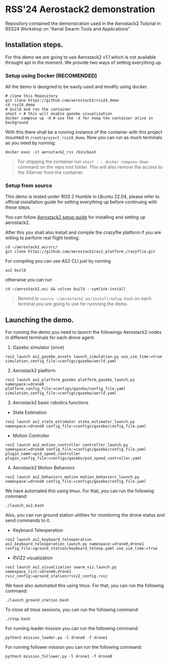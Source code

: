 # RSS'24 Aerostack2 demonstration
Repository contained the demonstration used in the Aerostack2 Tutorial in RSS24 Workshop on "Aerial Swarm Tools and Applications"

## Installation steps.
For this demo we are going to use Aerostack2 v1.1 which is not available throught apt in the moment.
We provide two ways of setting everything up.

### Setup using Docker (RECOMENDED)

All the demo is designed to be easily used and modify using docker.

```
# clone this Repository
git clone https://github.com/aerostack2/rss24_demo
cd rss24_demo
# build and run the container
xhost + # this will enable gazebo visualization
docker compose up -d # use the -d for keep the container alive in background
```

With this there shall be a running instance of the container with this project mounted in ```/root/project_rss24_demo```.
Now you can run as much terminals as you need by running: 

```
docker exec -it aerostack2_rss /bin/bash
```

> For stopping the container run ```xhost - ; docker compose down ``` command on the repo root folder. This will also remove the access to the XServer from the container.

### Setup from source 

This demo is tested under ROS 2 Humble in Ubuntu 22.04, please refer to official installation guide for setting everything up before continuing with these steps.

You can follow [Aerostack2 setup guide](https://aerostack2.github.io/_00_getting_started/source_install.html) for installing and setting up aerostack2.

After this you shall also install and compile the crazyflie platform if you are willing to perform real flight testing.

```
cd ~/aerostack2_ws/src/
git clone https://github.com/aerostack2/as2_platform_crazyflie.git
```

For compiling you can use AS2 CLI just by running

```
as2 build 
```

otherwise you can run 

```
cd ~/aerostack2_ws/ && colcon build --symlink-install 
```

> Remind to ``` source ~/aerostack2_ws/install/setup.bash ``` on each terminal you are going to use for runnning the demo.


## Launching the demo.

For running the demo you need to launch the followings Aerostack2 nodes in different terminals for each drone agent.

1. Gazebo simulator (once)
```
ros2 launch as2_gazebo_assets launch_simulation.py use_sim_time:=true simulation_config_file:=configs/gazebo/world.yaml
```

2. Aerostack2 platform
```
ros2 launch as2_platform_gazebo platform_gazebo_launch.py namespace:=drone0 platform_config_file:=configs/gazebo/config_file.yaml simulation_config_file:=configs/gazebo/world.yaml
```

3. Aerostack2 basic robotics functions

- State Estimation
```
ros2 launch as2_state_estimator state_estimator_launch.py namespace:=drone0 config_file:=configs/gazebo/config_file.yaml
```

- Motion Controller
```
ros2 launch as2_motion_controller controller_launch.py namespace:=drone0 config_file:=configs/gazebo/config_file.yaml plugin_name:=pid_speed_controller plugin_config_file:=configs/gazebo/pid_speed_controller.yaml
```

4. Aerostack2 Motion Behaviors
```
ros2 launch as2_behaviors_motion motion_behaviors_launch.py namespace:=drone0 config_file:=configs/gazebo/config_file.yaml
```

We have automated this using tmux. For that, you can run the following command:

```
./launch_as2.bash
```

Also, you can run ground station utilities for monitoring the drone status and send commands to it.

- Keyboard Teleoperation
```
ros2 launch as2_keyboard_teleoperation as2_keyboard_teleoperation_launch.py namespace:=drone0,drone1 config_file:=ground_station/keyboard_teleop.yaml use_sim_time:=true
```

- RVIZ2 visualization
```
ros2 launch as2_visualization swarm_viz.launch.py namespace_list:=drone0,drone1 rviz_config:=ground_station/rviz2_config.rviz
```

We have also automated this using tmux. For that, you can run the following command:

```
./launch_ground_station.bash
```

To close all tmux sessions, you can run the following command:

```
./stop.bash
```

For running leader mission you can run the following command:

```
python3 mission_leader.py -l drone0 -f drone1
```

For running follower mission you can run the following command:

```
python3 mission_follower.py -l drone1 -f drone0
```